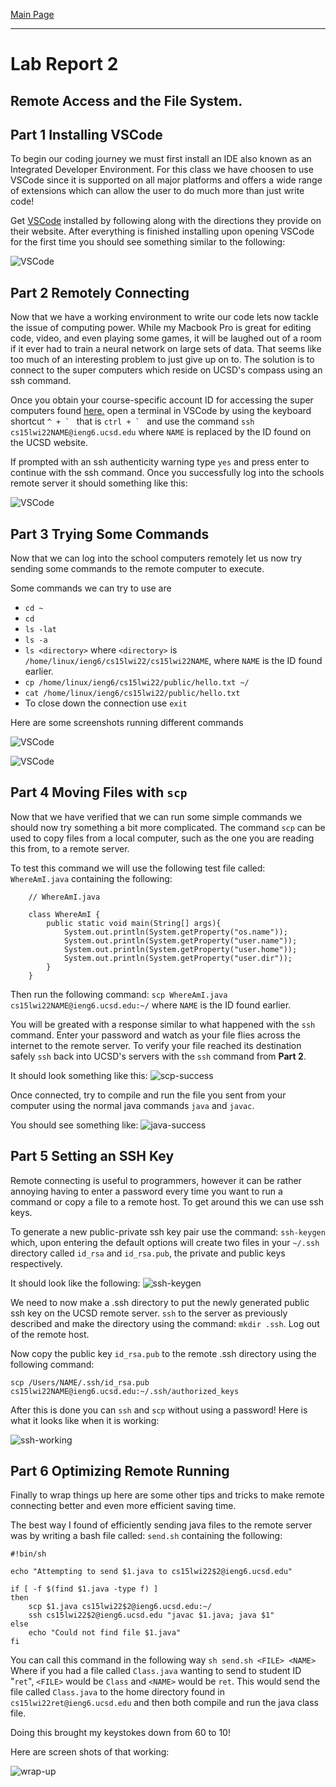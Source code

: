 [Main Page](https://empire-penguin.github.io/empire-penguin/)

***

Lab Report 2
============

Remote Access and the File System.
------------------------------------

Part 1 Installing VSCode
------------------------

To begin our coding journey we must first install an IDE also known as an Integrated Developer Environment. For this class we have choosen to use VSCode since it is supported on all major platforms and offers a wide range of extensions which can allow the user to do much more than just write code!

Get [VSCode](https://code.visualstudio.com/) installed by following along with the directions they provide on their website. After everything is finished installing upon opening VSCode for the first time you should see something similar to the following:

![VSCode](./images/VSCode.png)

Part 2 Remotely Connecting
--------------------------

Now that we have a working environment to write our code lets now tackle the issue of computing power. While my Macbook Pro is great for editing code, video, and even playing some games, it will be laughed out of a room if it ever had to train a neural network on large sets of data. That seems like too much of an interesting problem to just give up on to. The solution is to connect to the super computers which reside on UCSD's compass using an ssh command. 

Once you obtain your course-specific account ID for accessing the super computers found [here.](https://sdacs.ucsd.edu/~icc/index.php) open a terminal in VSCode by using the keyboard shortcut ``^ + ` `` that is ``ctrl + ` `` and use the command `ssh cs15lwi22NAME@ieng6.ucsd.edu` where `NAME` is replaced by the ID found on the UCSD website.

If prompted with an ssh authenticity warning type `yes` and press enter to continue with the ssh command. Once you successfully log into the schools remote server it should something like this:

![VSCode](./images/ssh.png)

Part 3 Trying Some Commands
------------------------------

Now that we can log into the school computers remotely let us now try sending some commands to the remote computer to execute. 

Some commands we can try to use are
* `cd ~`
* `cd`
* `ls -lat`
* `ls -a`
* `ls <directory>` where `<directory>` is `/home/linux/ieng6/cs15lwi22/cs15lwi22NAME`, where `NAME` is the ID found earlier. 
* `cp /home/linux/ieng6/cs15lwi22/public/hello.txt ~/`
* `cat /home/linux/ieng6/cs15lwi22/public/hello.txt` 
* To close down the connection use `exit`

Here are some screenshots running different commands

![VSCode](./images/commands-1.png)

![VSCode](./images/commands-2.png)

Part 4 Moving Files with `scp`
---------------------------------

Now that we have verified that we can run some simple commands we should now try something a bit more complicated. The command `scp` can be used to copy files from a local computer, such as the one you are reading this from, to a remote server. 

To test this command we will use the following test file called: `WhereAmI.java` containing the following: 
```
    // WhereAmI.java
    
    class WhereAmI {
        public static void main(String[] args){
            System.out.println(System.getProperty("os.name"));
            System.out.println(System.getProperty("user.name"));
            System.out.println(System.getProperty("user.home"));
            System.out.println(System.getProperty("user.dir"));
        }
    }
```

Then run the following command: `scp WhereAmI.java cs15lwi22NAME@ieng6.ucsd.edu:~/` where `NAME` is the ID found earlier. 

You will be greated with a response similar to what happened with the `ssh` command. Enter your password and watch as your file flies across the internet to the remote server. To verify your file reached its destination safely `ssh` back into UCSD's servers with the `ssh` command from **Part 2**.

It should look something like this:
![scp-success](./images/scp-success.png)

Once connected, try to compile and run the file you sent from your computer using the normal java commands `java` and `javac`. 

You should see something like:
![java-success](./images/java-success.png)

Part 5 Setting an SSH Key
----------------------------

Remote connecting is useful to programmers, however it can be rather annoying having to enter a password every time you want to run a command or copy a file to a remote host. To get around this we can use ssh keys. 

To generate a new public-private ssh key pair use the command: `ssh-keygen` which, upon entering the default options will create two files in your `~/.ssh` directory called `id_rsa` and `id_rsa.pub`, the private and public keys respectively.

It should look like the following:
![ssh-keygen](./images/ssh-key-gen.png)

We need to now make a .ssh directory to put the newly generated public ssh key on the UCSD remote server. `ssh` to the server as previously described and make the directory using the command: `mkdir .ssh`. Log out of the remote host.

Now copy the public key `id_rsa.pub` to the remote .ssh directory using the following command: 

`scp /Users/NAME/.ssh/id_rsa.pub cs15lwi22NAME@ieng6.ucsd.edu:~/.ssh/authorized_keys`

After this is done you can `ssh` and `scp` without using a password! Here is what it looks like when it is working:

![ssh-working](./images/ssh-working.png)

Part 6 Optimizing Remote Running
-----------------------------------

Finally to wrap things up here are some other tips and tricks to make remote connecting better and even more efficient saving 
time.

The best way I found of efficiently sending java files to the remote server was by writing a bash file called: `send.sh` containing the following:
```
#!bin/sh

echo "Attempting to send $1.java to cs15lwi22$2@ieng6.ucsd.edu"

if [ -f $(find $1.java -type f) ]
then
    scp $1.java cs15lwi22$2@ieng6.ucsd.edu:~/ 
    ssh cs15lwi22$2@ieng6.ucsd.edu "javac $1.java; java $1"
else
    echo "Could not find file $1.java"
fi
```

You can call this command in the following way `sh send.sh <FILE> <NAME>` Where if you had a file called `Class.java` wanting to send to student ID "`ret`", `<FILE>` would be `Class` and `<NAME>` would be `ret`. This would send the file called `Class.java` to the home directory found in `cs15lwi22ret@ieng6.ucsd.edu` and then both compile and run the java class file.

Doing this brought my keystokes down from 60 to 10!

Here are screen shots of that working:

![wrap-up](./images/wrap-up.png)

